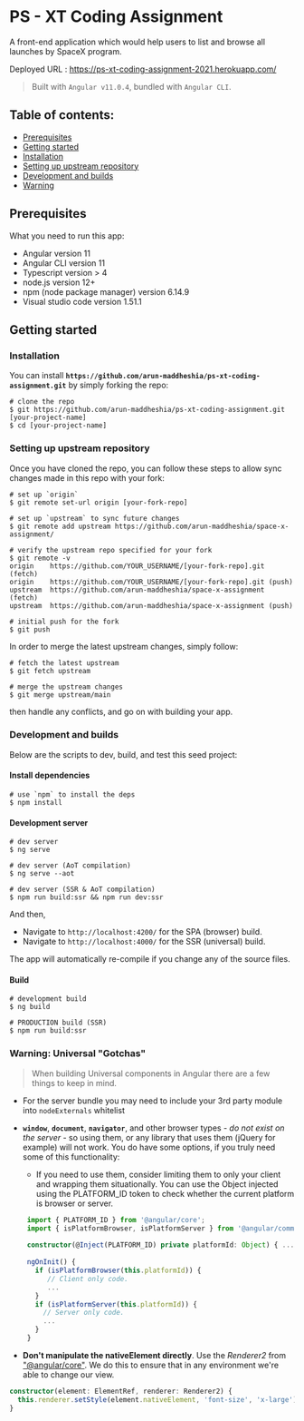 # PS - XT Coding Assignment

A front-end application which would help users to list and browse all launches by SpaceX program.

Deployed URL : https://ps-xt-coding-assignment-2021.herokuapp.com/

> Built with `Angular v11.0.4`, bundled with `Angular CLI`.

## Table of contents:

- [Prerequisites](#prerequisites)
- [Getting started](#getting-started)
- [Installation](#installation)
- [Setting up upstream repository](#setting-up-upstream-repository)
- [Development and builds](#development-builds)
- [Warning](#warning)


## <a name="prerequisites"></a> Prerequisites
What you need to run this app:

- Angular version 11
- Angular CLI version 11
- Typescript version > 4
- node.js version 12+
- npm (node package manager) version 6.14.9
- Visual studio code version 1.51.1

## <a name="getting-started"> Getting started

### <a name="installation"> Installation

You can install **`https://github.com/arun-maddheshia/ps-xt-coding-assignment.git`** by simply forking the repo:

```
# clone the repo
$ git https://github.com/arun-maddheshia/ps-xt-coding-assignment.git [your-project-name]
$ cd [your-project-name]
```

### <a name="setting-up-upstream-repository"> Setting up upstream repository

Once you have cloned the repo, you can follow these steps to allow sync changes made in this repo with your fork:

```
# set up `origin`
$ git remote set-url origin [your-fork-repo]

# set up `upstream` to sync future changes
$ git remote add upstream https://github.com/arun-maddheshia/space-x-assignment/

# verify the upstream repo specified for your fork
$ git remote -v
origin    https://github.com/YOUR_USERNAME/[your-fork-repo].git (fetch)
origin    https://github.com/YOUR_USERNAME/[your-fork-repo].git (push)
upstream  https://github.com/arun-maddheshia/space-x-assignment (fetch)
upstream  https://github.com/arun-maddheshia/space-x-assignment (push)

# initial push for the fork
$ git push
```

In order to merge the latest upstream changes, simply follow:

```
# fetch the latest upstream
$ git fetch upstream

# merge the upstream changes
$ git merge upstream/main
```

then handle any conflicts, and go on with building your app.

### <a name="development-builds"> Development and builds

Below are the scripts to dev, build, and test this seed project:

#### Install dependencies

```console
# use `npm` to install the deps
$ npm install
```

#### Development server

```
# dev server
$ ng serve

# dev server (AoT compilation)
$ ng serve --aot

# dev server (SSR & AoT compilation)
$ npm run build:ssr && npm run dev:ssr
```

And then,

- Navigate to `http://localhost:4200/` for the SPA (browser) build.
- Navigate to `http://localhost:4000/` for the SSR (universal) build.

The app will automatically re-compile if you change any of the source files.

#### Build

```
# development build
$ ng build

# PRODUCTION build (SSR)
$ npm run build:ssr

```


### <a name="warning"> Warning: Universal "Gotchas"

> When building Universal components in Angular there are a few things to keep in mind.

 - For the server bundle you may need to include your 3rd party module into `nodeExternals` whitelist

 - **`window`**, **`document`**, **`navigator`**, and other browser types - _do not exist on the server_ - so using them, or any library that uses them (jQuery for example) will not work. You do have some options, if you truly need some of this functionality:
    - If you need to use them, consider limiting them to only your client and wrapping them situationally. You can use the Object injected using the PLATFORM_ID token to check whether the current platform is browser or server. 
    
    ```typescript
     import { PLATFORM_ID } from '@angular/core';
     import { isPlatformBrowser, isPlatformServer } from '@angular/common';
     
     constructor(@Inject(PLATFORM_ID) private platformId: Object) { ... }
     
     ngOnInit() {
       if (isPlatformBrowser(this.platformId)) {
          // Client only code.
          ...
       }
       if (isPlatformServer(this.platformId)) {
         // Server only code.
         ...
       }
     }
    ```
    
 - **Don't manipulate the nativeElement directly**. Use the _Renderer2_ from ["@angular/core"](https://angular.io/api/core/Renderer2). We do this to ensure that in any environment we're able to change our view.
```typescript
constructor(element: ElementRef, renderer: Renderer2) {
  this.renderer.setStyle(element.nativeElement, 'font-size', 'x-large');
}
```
